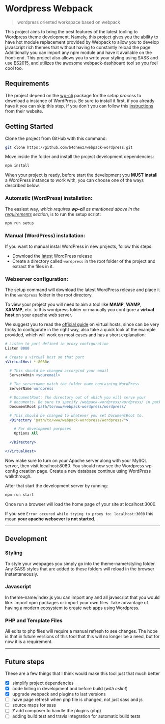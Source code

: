 # Wordpress Webpack
> wordpress oriented workspace based on webpack

This project aims to bring the best features of the latest tooling to Wordpress theme development. Namely, this project gives you the ability to have hot module replacement provided by Webpack to allow you to develop javascript rich themes that without having to constantly reload the page. Additionally you can import any npm module and have it available on the front-end. This project also allows you to write your styling using SASS and use ES2015, and utilizes the awesome webpack-dashboard tool so you feel cool too.

## Requirements

The project depend on the [wp-cli](http://wp-cli.org/) package for the _setup process_ to download a instance of WordPress. Be sure to install it first, if you already have it you can skip this step, if you don't you can follow this [instructions](http://wp-cli.org/#installing) from their website.

## Getting Started

Clone the project from GitHub with this command:

```bash
git clone https://github.com/b4dnewz/webpack-wordpress.git
```

Move inside the folder and install the project development dependencies:

```bash
npm install
```

When your project is ready, before start the development you __MUST install__ a WordPress instance to work with, you can choose one of the ways described below.

### Automatic (WordPress) installation:

The easiest way, _which requires __wp-cli__ as mentioned above in the [requirements](https://github.com/codekraft-studio/webstart#requirements) section_, is to run the setup script:

```bash
npm run setup
```

### Manual (WordPress) installation:

If you want to manual instal WordPress in new projects, follow this steps:
  * Download the [latest](https://wordpress.org/latest.zip) WordPress release
  * Create a directory called `wordpress` in the root folder of the project and extract the files in it.

### Webserver configuration:

The setup command will download the latest WordPress release and place it in the `wordpress` folder in the root directory.

To view your project you will need to aim a tool like __MAMP__, __WAMP__, __XAMMP__, etc. to this wordpress folder or manually you configure a __virtual host__ on your apache web server.

We suggest you to read the [official guide](https://httpd.apache.org/docs/2.4/vhosts/) on virtual hosts, since can be very tricky to configurate in the right way, also take a quick look at the example provided, which will work on most cases and has a short explanation:

```apache
# Listen to port defined in proxy configuration
Listen 8080

# Create a virtual host on that port
<VirtualHost *:8080>

  # This should be changed accorgind your email
  ServerAdmin <youremail>

  # The servername match the folder name containing WordPress
  ServerName wordpress

  # DocumentRoot: The directory out of which you will serve your
  # documents. Be sure to specify /webpack-wordpress/wordpress/ in path
  DocumentRoot path/to/www/webpack-wordpress/wordpress/

  # This should be changed to whatever you set DocumentRoot to.
  <Directory "path/to/www/webpack-wordpress/wordpress/">

    # For development purposes
    Options All

  </Directory>

</VirtualHost>
```

Now make sure to turn on your Apache server along with your MySQL server, then visit localhost:8080. You should now see the Wordpress wp-config creation page. Create a new database continue using WordPress walkthrough.

After that start the development server by running:

```bash
npm run start
```

Once run a browser will load the home page of your site at localhost:3000.

If you see `Error occured while trying to proxy to: localhost:3000` this mean __your apache websever is not started__.

---

## Development
### Styling
To style your webpages you simply go into the theme-name/styling folder. Any SASS styles that are added to these folders will reload in the browser instantaneously.

### Javascript
In theme-name/index.js you can import any and all javascript that you would like. Import npm packages or import your own files. Take advantage of having a modern ecosystem to create web apps using Wordpress.

### PHP and Template Files
All edits to php files will require a manual refresh to see changes. The hope is that in future versions of this tool that this will no longer be a need, but for now it is a requirement.

---

## Future steps
These are a few things that I think would make this tool just that much better
- [x] simplify project dependencies
- [x] code linting in development and before build (_with eslint_)
- [x] upgrade webpack and plugins to last versions
- [ ] have page refresh when php file is changed, not just sass and js
- [ ] source maps for sass
- [ ] __?__ add composer to handle the plugins (php)
- [ ] adding build test and travis integration for automatic build tests
